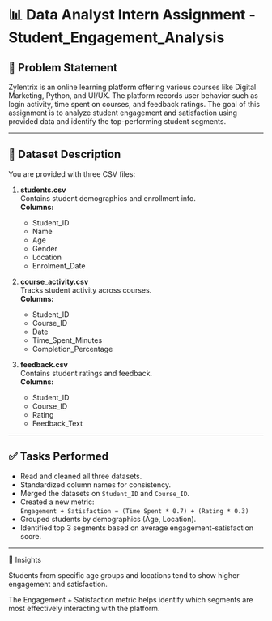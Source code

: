 # 📊 Data Analyst Intern Assignment - Student_Engagement_Analysis

## 🧠 Problem Statement

Zylentrix is an online learning platform offering various courses like Digital Marketing, Python, and UI/UX. The platform records user behavior such as login activity, time spent on courses, and feedback ratings. The goal of this assignment is to analyze student engagement and satisfaction using provided data and identify the top-performing student segments.

---

## 📁 Dataset Description

You are provided with three CSV files:

1. **students.csv**  
   Contains student demographics and enrollment info.  
   **Columns:**  
   - Student_ID  
   - Name  
   - Age  
   - Gender  
   - Location  
   - Enrolment_Date

2. **course_activity.csv**  
   Tracks student activity across courses.  
   **Columns:**  
   - Student_ID  
   - Course_ID  
   - Date  
   - Time_Spent_Minutes 
   - Completion_Percentage

3. **feedback.csv**  
   Contains student ratings and feedback.  
   **Columns:**  
   - Student_ID  
   - Course_ID  
   - Rating
   - Feedback_Text

---

## ✅ Tasks Performed

- Read and cleaned all three datasets.
- Standardized column names for consistency.
- Merged the datasets on `Student_ID` and `Course_ID`.
- Created a new metric:  
  `Engagement + Satisfaction = (Time Spent * 0.7) + (Rating * 0.3)`
- Grouped students by demographics (Age, Location).
- Identified top 3 segments based on average engagement-satisfaction score.

---

📌 Insights

Students from specific age groups and locations tend to show higher engagement and satisfaction.

The Engagement + Satisfaction metric helps identify which segments are most effectively interacting with the platform.
